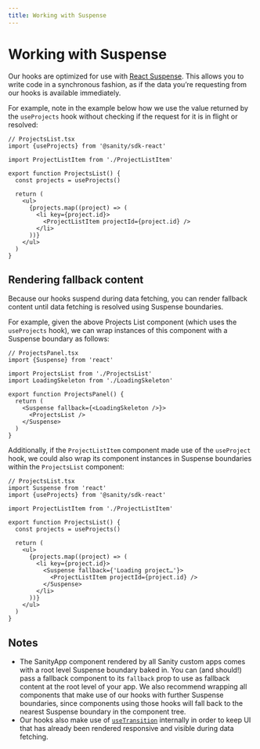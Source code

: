 ```yaml
---
title: Working with Suspense
---
```


# Working with Suspense

Our hooks are optimized for use with [React Suspense](https://react.dev/reference/react/Suspense). This allows you to write code in a synchronous fashion, as if the data you’re requesting from our hooks is available immediately.

For example, note in the example below how we use the value returned by the `useProjects` hook without checking if the request for it is in flight or resolved:

```tsx
// ProjectsList.tsx
import {useProjects} from '@sanity/sdk-react'

import ProjectListItem from './ProjectListItem'

export function ProjectsList() {
  const projects = useProjects()

  return (
    <ul>
      {projects.map((project) => (
        <li key={project.id}>
          <ProjectListItem projectId={project.id} />
        </li>
      ))}
    </ul>
  )
}
```

## Rendering fallback content

Because our hooks suspend during data fetching, you can render fallback content until data fetching is resolved using Suspense boundaries.

For example, given the above Projects List component (which uses the `useProjects` hook), we can wrap instances of this component with a Suspense boundary as follows:

```tsx
// ProjectsPanel.tsx
import {Suspense} from 'react'

import ProjectsList from './ProjectsList'
import LoadingSkeleton from './LoadingSkeleton'

export function ProjectsPanel() {
  return (
    <Suspense fallback={<LoadingSkeleton />}>
      <ProjectsList />
    </Suspense>
  )
}
```

Additionally, if the `ProjectListItem` component made use of the `useProject` hook, we could also wrap its component instances in Suspense boundaries within the `ProjectsList` component:

```tsx
// ProjectsList.tsx
import Suspense from 'react'
import {useProjects} from '@sanity/sdk-react'

import ProjectListItem from './ProjectListItem'

export function ProjectsList() {
  const projects = useProjects()

  return (
    <ul>
      {projects.map((project) => (
        <li key={project.id}>
          <Suspense fallback={'Loading project…'}>
            <ProjectListItem projectId={project.id} />
          </Suspense>
        </li>
      ))}
    </ul>
  )
}
```

## Notes

- The SanityApp component rendered by all Sanity custom apps comes with a root level Suspense boundary baked in. You can (and should!) pass a fallback component to its `fallback` prop to use as fallback content at the root level of your app. We also recommend wrapping all components that make use of our hooks with further Suspense boundaries, since components using those hooks will fall back to the nearest Suspense boundary in the component tree.
- Our hooks also make use of [`useTransition`](https://react.dev/reference/react/useTransition) internally in order to keep UI that has already been rendered responsive and visible during data fetching.
